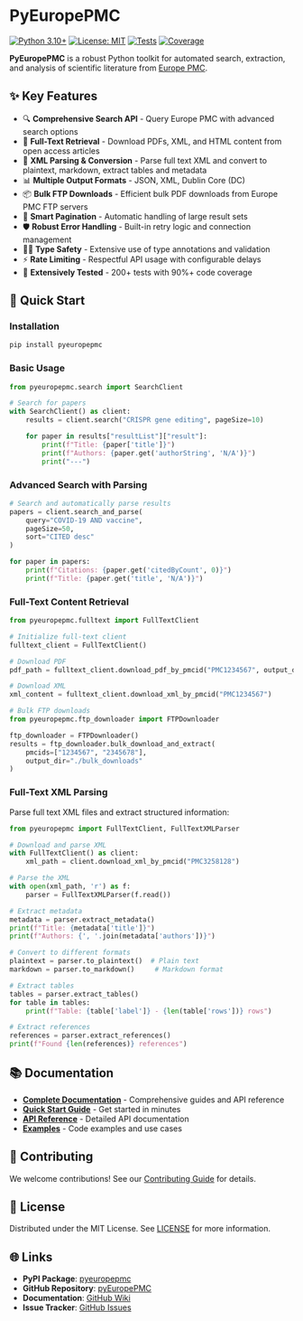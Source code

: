 # PyEuropePMC

[![Python 3.10+](https://img.shields.io/badge/python-3.10+-blue.svg)](https://www.python.org/downloads/)
[![License: MIT](https://img.shields.io/badge/License-MIT-yellow.svg)](https://opensource.org/licenses/MIT)
[![Tests](https://img.shields.io/badge/tests-200%2B%20passed-green.svg)](tests/)
[![Coverage](https://img.shields.io/badge/coverage-90%2B%25-brightgreen.svg)](htmlcov/)


**PyEuropePMC** is a robust Python toolkit for automated search, extraction, and analysis of scientific literature from [Europe PMC](https://europepmc.org/).

## ✨ Key Features


- 🔍 **Comprehensive Search API** - Query Europe PMC with advanced search options
- 📄 **Full-Text Retrieval** - Download PDFs, XML, and HTML content from open access articles
- 🔬 **XML Parsing & Conversion** - Parse full text XML and convert to plaintext, markdown, extract tables and metadata
- 📊 **Multiple Output Formats** - JSON, XML, Dublin Core (DC)
- 📦 **Bulk FTP Downloads** - Efficient bulk PDF downloads from Europe PMC FTP servers
- 🔄 **Smart Pagination** - Automatic handling of large result sets
- 🛡️ **Robust Error Handling** - Built-in retry logic and connection management
- 🧑‍💻 **Type Safety** - Extensive use of type annotations and validation
- ⚡ **Rate Limiting** - Respectful API usage with configurable delays
- 🧪 **Extensively Tested** - 200+ tests with 90%+ code coverage

## 🚀 Quick Start

### Installation

```bash
pip install pyeuropepmc
```

### Basic Usage

```python
from pyeuropepmc.search import SearchClient

# Search for papers
with SearchClient() as client:
    results = client.search("CRISPR gene editing", pageSize=10)

    for paper in results["resultList"]["result"]:
        print(f"Title: {paper['title']}")
        print(f"Authors: {paper.get('authorString', 'N/A')}")
        print("---")
```


### Advanced Search with Parsing

```python
# Search and automatically parse results
papers = client.search_and_parse(
    query="COVID-19 AND vaccine",
    pageSize=50,
    sort="CITED desc"
)

for paper in papers:
    print(f"Citations: {paper.get('citedByCount', 0)}")
    print(f"Title: {paper.get('title', 'N/A')}")
```


### Full-Text Content Retrieval

```python
from pyeuropepmc.fulltext import FullTextClient

# Initialize full-text client
fulltext_client = FullTextClient()

# Download PDF
pdf_path = fulltext_client.download_pdf_by_pmcid("PMC1234567", output_dir="./downloads")

# Download XML
xml_content = fulltext_client.download_xml_by_pmcid("PMC1234567")

# Bulk FTP downloads
from pyeuropepmc.ftp_downloader import FTPDownloader

ftp_downloader = FTPDownloader()
results = ftp_downloader.bulk_download_and_extract(
    pmcids=["1234567", "2345678"],
    output_dir="./bulk_downloads"
)
```

### Full-Text XML Parsing

Parse full text XML files and extract structured information:

```python
from pyeuropepmc import FullTextClient, FullTextXMLParser

# Download and parse XML
with FullTextClient() as client:
    xml_path = client.download_xml_by_pmcid("PMC3258128")

# Parse the XML
with open(xml_path, 'r') as f:
    parser = FullTextXMLParser(f.read())

# Extract metadata
metadata = parser.extract_metadata()
print(f"Title: {metadata['title']}")
print(f"Authors: {', '.join(metadata['authors'])}")

# Convert to different formats
plaintext = parser.to_plaintext()  # Plain text
markdown = parser.to_markdown()     # Markdown format

# Extract tables
tables = parser.extract_tables()
for table in tables:
    print(f"Table: {table['label']} - {len(table['rows'])} rows")

# Extract references
references = parser.extract_references()
print(f"Found {len(references)} references")
```

## 📚 Documentation

- **[Complete Documentation](docs/)** - Comprehensive guides and API reference
- **[Quick Start Guide](docs/quickstart.md)** - Get started in minutes
- **[API Reference](docs/api/)** - Detailed API documentation
- **[Examples](docs/examples/)** - Code examples and use cases

## 🤝 Contributing

We welcome contributions! See our [Contributing Guide](docs/development/contributing.md) for details.

## 📄 License

Distributed under the MIT License. See [LICENSE](LICENSE) for more information.

## 🌐 Links

- **PyPI Package**: [pyeuropepmc](https://pypi.org/project/pyeuropepmc/)
- **GitHub Repository**: [pyEuropePMC](https://github.com/JonasHeinickeBio/pyEuropePMC)
- **Documentation**: [GitHub Wiki](https://github.com/JonasHeinickeBio/pyEuropePMC/wiki)
- **Issue Tracker**: [GitHub Issues](https://github.com/JonasHeinickeBio/pyEuropePMC/issues)
